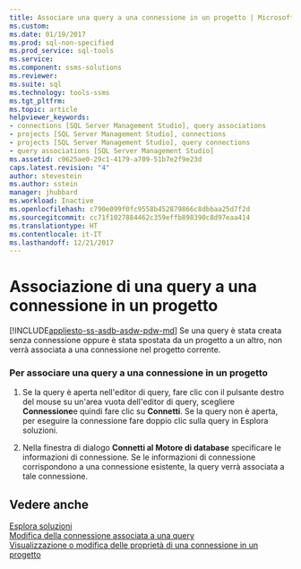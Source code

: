 ```yaml
---
title: Associare una query a una connessione in un progetto | Microsoft Docs
ms.custom: 
ms.date: 01/19/2017
ms.prod: sql-non-specified
ms.prod_service: sql-tools
ms.service: 
ms.component: ssms-solutions
ms.reviewer: 
ms.suite: sql
ms.technology: tools-ssms
ms.tgt_pltfrm: 
ms.topic: article
helpviewer_keywords:
- connections [SQL Server Management Studio], query associations
- projects [SQL Server Management Studio], connections
- projects [SQL Server Management Studio], query connections
- query associations [SQL Server Management Studio]
ms.assetid: c9625ae0-29c1-4179-a709-51b7e2f9e23d
caps.latest.revision: "4"
author: stevestein
ms.author: sstein
manager: jhubbard
ms.workload: Inactive
ms.openlocfilehash: c790e099f0fc9558b452879866c8dbbaa25d7f2d
ms.sourcegitcommit: cc71f1027884462c359effb898390c8d97eaa414
ms.translationtype: HT
ms.contentlocale: it-IT
ms.lasthandoff: 12/21/2017
---
```

# <a name="associate-a-query-with-a-connection-in-a-project"></a>Associazione di una query a una connessione in un progetto
[!INCLUDE[appliesto-ss-asdb-asdw-pdw-md](../../includes/appliesto-ss-asdb-asdw-pdw-md.md)] Se una query è stata creata senza connessione oppure è stata spostata da un progetto a un altro, non verrà associata a una connessione nel progetto corrente.  
  
### <a name="to-associate-a-query-with-a-connection-in-a-project"></a>Per associare una query a una connessione in un progetto  
  
1.  Se la query è aperta nell'editor di query, fare clic con il pulsante destro del mouse su un'area vuota dell'editor di query, scegliere **Connessione**e quindi fare clic su **Connetti**. Se la query non è aperta, per eseguire la connessione fare doppio clic sulla query in Esplora soluzioni.  
  
2.  Nella finestra di dialogo **Connetti al Motore di database** specificare le informazioni di connessione. Se le informazioni di connessione corrispondono a una connessione esistente, la query verrà associata a tale connessione.  
  
## <a name="see-also"></a>Vedere anche  
[Esplora soluzioni](../../ssms/solution/solution-explorer.md)  
[Modifica della connessione associata a una query](../../ssms/solution/change-the-connection-associated-with-a-query.md)  
[Visualizzazione o modifica delle proprietà di una connessione in un progetto](../../ssms/solution/view-or-change-the-properties-of-a-connection-in-a-project.md)  
  
